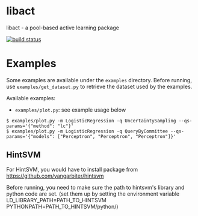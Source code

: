 # libact

libact - a pool-based active learning package

[![build status](https://gitlab.lv6.tw/ci/projects/1/status.png?ref=master)](https://gitlab.lv6.tw/ci/projects/1?ref=master)

# Examples

Some examples are available under the `examples` directory. Before running, use
`examples/get_dataset.py` to retrieve the dataset used by the examples.

Available examples:

  - `examples/plot.py`: see example usage below
  
```
$ examples/plot.py -m LogisticRegression -q UncertaintySampling --qs-params='{"method": "lc"}'
$ examples/plot.py -m LogisticRegression -q QueryByCommittee --qs-params='{"models": ["Perceptron", "Perceptron", "Perceptron"]}'
```

## HintSVM

For HintSVM, you would have to install package from https://github.com/yangarbiter/hintsvm

Before running, you need to make sure the path to hintsvm's library and
python code are set. (set them up by setting the environment variable
LD_LIBRARY_PATH=PATH_TO_HINTSVM PYTHONPATH=PATH_TO_HINTSVM/python/)
